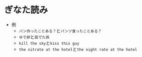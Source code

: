 # ぎなた読み

- 例
  - `パン作ったことある？`と`パンツ食ったことある？`
  - `ゆで卵`と`茹でた孫`
  - `kill the sky`と`kiss this guy`
  - `the nitrate at the hotel`と`the night rate at the hotel`
